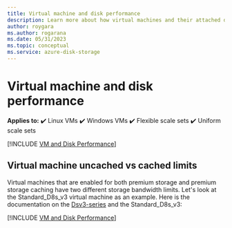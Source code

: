 ```yaml
---
title: Virtual machine and disk performance
description: Learn more about how virtual machines and their attached disks work in combination for performance.
author: roygara
ms.author: rogarana
ms.date: 05/31/2023
ms.topic: conceptual
ms.service: azure-disk-storage
---
```

# Virtual machine and disk performance

**Applies to:** :heavy_check_mark: Linux VMs :heavy_check_mark: Windows VMs :heavy_check_mark: Flexible scale sets :heavy_check_mark: Uniform scale sets

[!INCLUDE [VM and Disk Performance](./includes/virtual-machine-disk-performance.md)]

## Virtual machine uncached vs cached limits
Virtual machines that are enabled for both premium storage and premium storage caching have two different storage bandwidth limits. Let's look at the Standard_D8s_v3 virtual machine as an example. Here is the documentation on the [Dsv3-series](dv3-dsv3-series.md) and the Standard_D8s_v3:

[!INCLUDE [VM and Disk Performance](./includes/virtual-machine-disk-performance-2.md)]

